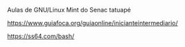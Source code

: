 Aulas de GNU/Linux Mint do Senac tatuapé 

https://www.guiafoca.org/guiaonline/inicianteintermediario/

https://ss64.com/bash/
